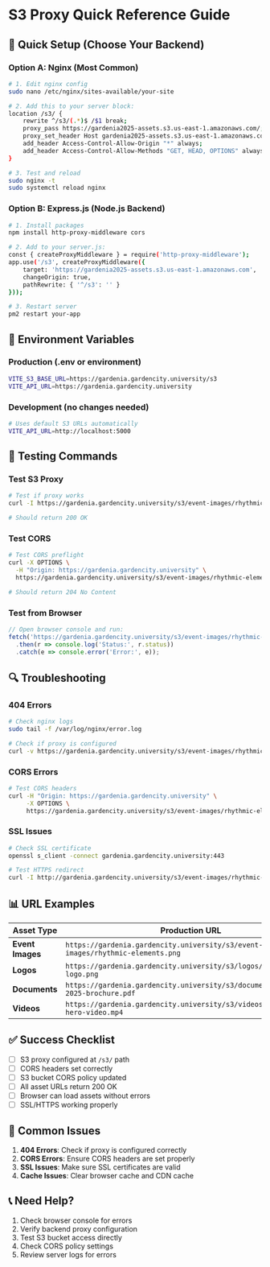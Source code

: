 # S3 Proxy Quick Reference Guide

## 🚀 Quick Setup (Choose Your Backend)

### Option A: Nginx (Most Common)
```bash
# 1. Edit nginx config
sudo nano /etc/nginx/sites-available/your-site

# 2. Add this to your server block:
location /s3/ {
    rewrite ^/s3/(.*)$ /$1 break;
    proxy_pass https://gardenia2025-assets.s3.us-east-1.amazonaws.com/;
    proxy_set_header Host gardenia2025-assets.s3.us-east-1.amazonaws.com;
    add_header Access-Control-Allow-Origin "*" always;
    add_header Access-Control-Allow-Methods "GET, HEAD, OPTIONS" always;
}

# 3. Test and reload
sudo nginx -t
sudo systemctl reload nginx
```

### Option B: Express.js (Node.js Backend)
```bash
# 1. Install packages
npm install http-proxy-middleware cors

# 2. Add to your server.js:
const { createProxyMiddleware } = require('http-proxy-middleware');
app.use('/s3', createProxyMiddleware({
    target: 'https://gardenia2025-assets.s3.us-east-1.amazonaws.com',
    changeOrigin: true,
    pathRewrite: { '^/s3': '' }
}));

# 3. Restart server
pm2 restart your-app
```

## 🔧 Environment Variables

### Production (.env or environment)
```bash
VITE_S3_BASE_URL=https://gardenia.gardencity.university/s3
VITE_API_URL=https://gardenia.gardencity.university
```

### Development (no changes needed)
```bash
# Uses default S3 URLs automatically
VITE_API_URL=http://localhost:5000
```

## 🧪 Testing Commands

### Test S3 Proxy
```bash
# Test if proxy works
curl -I https://gardenia.gardencity.university/s3/event-images/rhythmic-elements.png

# Should return 200 OK
```

### Test CORS
```bash
# Test CORS preflight
curl -X OPTIONS \
  -H "Origin: https://gardenia.gardencity.university" \
  https://gardenia.gardencity.university/s3/event-images/rhythmic-elements.png

# Should return 204 No Content
```

### Test from Browser
```javascript
// Open browser console and run:
fetch('https://gardenia.gardencity.university/s3/event-images/rhythmic-elements.png')
  .then(r => console.log('Status:', r.status))
  .catch(e => console.error('Error:', e));
```

## 🔍 Troubleshooting

### 404 Errors
```bash
# Check nginx logs
sudo tail -f /var/log/nginx/error.log

# Check if proxy is configured
curl -v https://gardenia.gardencity.university/s3/event-images/rhythmic-elements.png
```

### CORS Errors
```bash
# Test CORS headers
curl -H "Origin: https://gardenia.gardencity.university" \
     -X OPTIONS \
     https://gardenia.gardencity.university/s3/event-images/rhythmic-elements.png
```

### SSL Issues
```bash
# Check SSL certificate
openssl s_client -connect gardenia.gardencity.university:443

# Test HTTPS redirect
curl -I http://gardenia.gardencity.university/s3/event-images/rhythmic-elements.png
```

## 📊 URL Examples

| Asset Type | Production URL |
|------------|---------------|
| **Event Images** | `https://gardenia.gardencity.university/s3/event-images/rhythmic-elements.png` |
| **Logos** | `https://gardenia.gardencity.university/s3/logos/elemental-logo.png` |
| **Documents** | `https://gardenia.gardencity.university/s3/documents/gardenia-2025-brochure.pdf` |
| **Videos** | `https://gardenia.gardencity.university/s3/videos/gardenia-hero-video.mp4` |

## ✅ Success Checklist

- [ ] S3 proxy configured at `/s3/` path
- [ ] CORS headers set correctly
- [ ] S3 bucket CORS policy updated
- [ ] All asset URLs return 200 OK
- [ ] Browser can load assets without errors
- [ ] SSL/HTTPS working properly

## 🚨 Common Issues

1. **404 Errors**: Check if proxy is configured correctly
2. **CORS Errors**: Ensure CORS headers are set properly
3. **SSL Issues**: Make sure SSL certificates are valid
4. **Cache Issues**: Clear browser cache and CDN cache

## 📞 Need Help?

1. Check browser console for errors
2. Verify backend proxy configuration
3. Test S3 bucket access directly
4. Check CORS policy settings
5. Review server logs for errors
